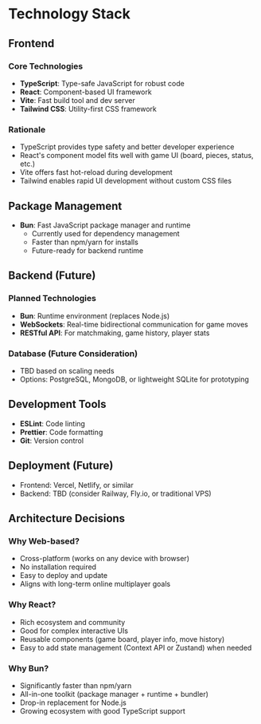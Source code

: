 # Technology Stack

## Frontend

### Core Technologies
- **TypeScript**: Type-safe JavaScript for robust code
- **React**: Component-based UI framework
- **Vite**: Fast build tool and dev server
- **Tailwind CSS**: Utility-first CSS framework

### Rationale
- TypeScript provides type safety and better developer experience
- React's component model fits well with game UI (board, pieces, status, etc.)
- Vite offers fast hot-reload during development
- Tailwind enables rapid UI development without custom CSS files

## Package Management
- **Bun**: Fast JavaScript package manager and runtime
  - Currently used for dependency management
  - Faster than npm/yarn for installs
  - Future-ready for backend runtime

## Backend (Future)

### Planned Technologies
- **Bun**: Runtime environment (replaces Node.js)
- **WebSockets**: Real-time bidirectional communication for game moves
- **RESTful API**: For matchmaking, game history, player stats

### Database (Future Consideration)
- TBD based on scaling needs
- Options: PostgreSQL, MongoDB, or lightweight SQLite for prototyping

## Development Tools
- **ESLint**: Code linting
- **Prettier**: Code formatting
- **Git**: Version control

## Deployment (Future)
- Frontend: Vercel, Netlify, or similar
- Backend: TBD (consider Railway, Fly.io, or traditional VPS)

## Architecture Decisions

### Why Web-based?
- Cross-platform (works on any device with browser)
- No installation required
- Easy to deploy and update
- Aligns with long-term online multiplayer goals

### Why React?
- Rich ecosystem and community
- Good for complex interactive UIs
- Reusable components (game board, player info, move history)
- Easy to add state management (Context API or Zustand) when needed

### Why Bun?
- Significantly faster than npm/yarn
- All-in-one toolkit (package manager + runtime + bundler)
- Drop-in replacement for Node.js
- Growing ecosystem with good TypeScript support
